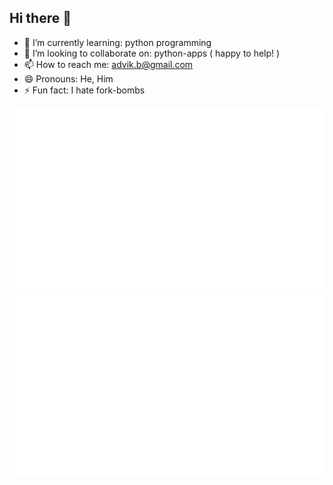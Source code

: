 ## Hi there 👋

- 🌱 I’m currently learning: python programming
- 👯 I’m looking to collaborate on: python-apps ( happy to help! )
- 📫 How to reach me: advik.b@gmail.com
- 😄 Pronouns: He, Him
- ⚡ Fun fact: I hate fork-bombs

![img](https://raw.githubusercontent.com/Advik-B/github-status/master/generated/languages.svg)
![img](https://raw.githubusercontent.com/Advik-B/github-status/master/generated/overview.svg)
